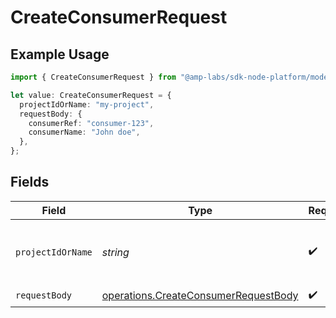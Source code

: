 # CreateConsumerRequest

## Example Usage

```typescript
import { CreateConsumerRequest } from "@amp-labs/sdk-node-platform/models/operations";

let value: CreateConsumerRequest = {
  projectIdOrName: "my-project",
  requestBody: {
    consumerRef: "consumer-123",
    consumerName: "John doe",
  },
};
```

## Fields

| Field                                                                                        | Type                                                                                         | Required                                                                                     | Description                                                                                  | Example                                                                                      |
| -------------------------------------------------------------------------------------------- | -------------------------------------------------------------------------------------------- | -------------------------------------------------------------------------------------------- | -------------------------------------------------------------------------------------------- | -------------------------------------------------------------------------------------------- |
| `projectIdOrName`                                                                            | *string*                                                                                     | :heavy_check_mark:                                                                           | The Ampersand project ID or project name.                                                    | my-project                                                                                   |
| `requestBody`                                                                                | [operations.CreateConsumerRequestBody](../../models/operations/createconsumerrequestbody.md) | :heavy_check_mark:                                                                           | N/A                                                                                          |                                                                                              |